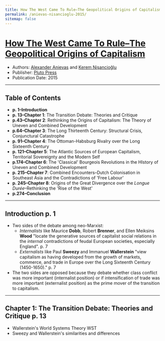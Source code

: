 ```yaml
---
title: How The West Came To Rule–The Geopolitical Origins of Capitalism
permalink: /anievas-nisancioglu-2015/
sitemap: false
---
```


# [How The West Came To Rule–The Geopolitical Origins of Capitalism](https://www.plutobooks.com/9780745336152/how-the-west-came-to-rule/)
* Authors: [Alexander Anievas](https://polisci.uconn.edu/person/alexander-anievas/) and [Kerem Ni&#351;ancio&#287;lu](https://scholar.google.co.uk/citations?user=PSeDvIwAAAAJ&hl=en)
* Publisher: [Pluto Press](https://en.wikipedia.org/wiki/Pluto_Press)
* Publication Date: 2015

-------

## Table of Contents
* **p. 1–Introduction** 
* **p. 13–Chapter 1**: The Transition Debate: Theories and Critique
* **p.43–Chapter 2**: Rethinking the Origins of Capitalism: The Theory of Uneven and Combined Development
* **p.64–Chapter 3**: The Long Thirteenth Century: Structural Crisis, Conjunctural Catastrophe
* **p. 91–Chapter 4**: The Ottoman-Habsburg Rivalry over the Long Sixteenth Century
* **p. 121–Chapter 5**: The Atlantic Sources of European Capitalism, Territorial Sovereignty and the Modern Self
* **p.174–Chapter 6**: The 'Classical' Bourgeois Revolutions in the HIstory of Uneven and Combined Development
* **p. 215–Chapter 7**: Combined Encounters–Dutch Colonisation in Southeast Asia and the Contradictions of 'Free Labour'
* **p. 245–Chapter 8**: Origins of the Great Divergence over the *Longue Durée*–Rethinking the 'Rise of the West'
* **p.274–Conclusion**

-------

## Introduction  p. 1
* Two sides of the debate among neo-Marxist: 
	* *Internalists* like Maurice **Dobb**, Robert **Brenner**, and Ellen Meiksins **Wood** "locate the generative sources of capitalist social relations in the *internal* contradictions of feudal European societies, especially England".  p. 7
	* *Externalists* like Paul **Sweezy** and Immanuel **Wallerstein** "view capitalism as having developed from the growth of markets, commerce, and trade in Europe over the Long Sixteenth Century (1450-1650)." p. 7
* The two sides are opposed because they debate whether class conflict was more important (internalist position) or if intensification of trade was more important (externalist position) as the prime mover of the transition to capitalism.

-------

## Chapter 1: The Transition Debate: Theories and Critique p. 13
* Wallerstein's World Systems Theory WST
* Sweezy and Wallerstein's similarities and differences
